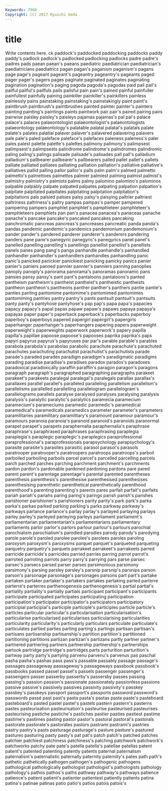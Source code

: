 ```yaml
---
Keywords: 7968 
Copyright: (C) 2017 Ryuichi Ueda
---
```


# title

Write contents here.
ck paddock's paddocked paddocking
paddocks paddy paddy's padlock padlock's padlocked padlocking padlocks padre padre's
padres pads paean paean's paeans paediatric paediatrician paediatrician's paediatricians paediatrics
pagan pagan's paganism paganism's pagans page page's pageant pageant's pageantry
pageantry's pageants paged pager pager's pagers pages paginate paginated paginates
paginating pagination pagination's paging pagoda pagoda's pagodas paid pail pail's
pailful pailful's pailfuls pails pailsful pain pain's pained painful painfuller
painfullest painfully paining painkiller painkiller's painkillers painless painlessly pains painstaking
painstaking's painstakingly paint paint's paintbrush paintbrush's paintbrushes painted painter painter's
painters painting painting's paintings paints paintwork pair pair's paired pairing
pairs pairwise paisley paisley's paisleys pajamas pajamas's pal pal's palace
palace's palaces palaeontologist palaeontologist's palaeontologists palaeontology palaeontology's palatable palatal palatal's
palatals palate palate's palates palatial palaver palaver's palavered palavering palavers
pale pale's paled paleface paleface's palefaces paleness paleness's paler pales
palest palette palette's palettes palimony palimony's palimpsest palimpsest's palimpsests palindrome
palindrome's palindromes palindromic paling paling's palings palisade palisade's palisades pall
pall's palladium palladium's pallbearer pallbearer's pallbearers palled pallet pallet's pallets
palliate palliated palliates palliating palliation palliation's palliative palliative's palliatives pallid
palling pallor pallor's palls palm palm's palmed palmetto palmetto's palmettoes
palmettos palmier palmiest palming palmist palmist's palmistry palmistry's palmists palms
palmy palomino palomino's palominos palpable palpably palpate palpated palpates palpating
palpation palpation's palpitate palpitated palpitates palpitating palpitation palpitation's palpitations pals
palsied palsies palsy palsy's palsying paltrier paltriest paltriness paltriness's paltry
pampas pampas's pamper pampered pampering pampers pamphlet pamphlet's pamphleteer pamphleteer's
pamphleteers pamphlets pan pan's panacea panacea's panaceas panache panache's pancake
pancake's pancaked pancakes pancaking panchromatic pancreas pancreas's pancreases pancreatic panda
panda's pandas pandemic pandemic's pandemics pandemonium pandemonium's pander pander's pandered
panderer panderer's panderers pandering panders pane pane's panegyric panegyric's panegyrics
panel panel's panelled panelling panelling's panellings panellist panellist's panellists panels
panes pang pang's pangs panhandle panhandle's panhandled panhandler panhandler's panhandlers
panhandles panhandling panic panic's panicked panickier panickiest panicking panicky panics
panier panier's paniers panned pannier pannier's panniers panning panoplies panoply
panoply's panorama panorama's panoramas panoramic pans pansies pansy pansy's pant
pant's pantaloons pantaloons's panted pantheism pantheism's pantheist pantheist's pantheistic pantheists
pantheon pantheon's pantheons panther panther's panthers pantie pantie's panties panting
pantomime pantomime's pantomimed pantomimes pantomiming pantries pantry pantry's pants pantsuit
pantsuit's pantsuits panty panty's pantyhose pantyhose's pap pap's papa papa's
papacies papacy papacy's papal papas papaw papaw's papaws papaya papaya's
papayas paper paper's paperback paperback's paperbacks paperboy paperboy's paperboys papered
papergirl papergirl's papergirls paperhanger paperhanger's paperhangers papering papers paperweight paperweight's
paperweights paperwork paperwork's papery papilla papilla's papillae papoose papoose's papooses
paprika paprika's paps papyri papyrus papyrus's papyruses par par's parable
parable's parables parabola parabola's parabolas parabolic parachute parachute's parachuted parachutes
parachuting parachutist parachutist's parachutists parade parade's paraded parades paradigm paradigm's
paradigmatic paradigms parading paradise paradise's paradises paradox paradox's paradoxes paradoxical
paradoxically paraffin paraffin's paragon paragon's paragons paragraph paragraph's paragraphed paragraphing
paragraphs parakeet parakeet's parakeets paralegal paralegal's paralegals parallax parallax's parallaxes
parallel parallel's paralleled paralleling parallelism parallelism's parallelisms parallelled parallelling parallelogram
parallelogram's parallelograms parallels paralyse paralysed paralyses paralysing paralysis paralysis's paralytic
paralytic's paralytics paramecia paramecium paramecium's parameciums paramedic paramedic's paramedical paramedical's
paramedicals paramedics parameter parameter's parameters paramilitaries paramilitary paramilitary's paramount paramour
paramour's paramours paranoia paranoia's paranoid paranoid's paranoids paranormal parapet parapet's
parapets paraphernalia paraphernalia's paraphrase paraphrase's paraphrased paraphrases paraphrasing paraplegia paraplegia's
paraplegic paraplegic's paraplegics paraprofessional paraprofessional's paraprofessionals parapsychology parapsychology's parasite parasite's
parasites parasitic parasol parasol's parasols paratrooper paratrooper's paratroopers paratroops paratroops's
parboil parboiled parboiling parboils parcel parcel's parcelled parcelling parcels parch
parched parches parching parchment parchment's parchments pardon pardon's pardonable pardoned
pardoning pardons pare pared parent parent's parentage parentage's parental parented
parentheses parenthesis parenthesis's parenthesise parenthesised parenthesises parenthesising parenthetic parenthetical parenthetically
parenthood parenthood's parenting parenting's parents pares parfait parfait's parfaits pariah
pariah's pariahs paring paring's parings parish parish's parishes parishioner parishioner's
parishioners parity parity's park park's parka parka's parkas parked parking
parking's parks parkway parkway's parkways parlance parlance's parlay parlay's parlayed
parlaying parlays parley parley's parleyed parleying parleys parliament parliament's parliamentarian
parliamentarian's parliamentarians parliamentary parliaments parlor parlor's parlors parlour parlour's parlours
parochial parochialism parochialism's parodied parodies parody parody's parodying parole parole's
paroled parolee parolee's parolees paroles paroling paroxysm paroxysm's paroxysms parquet
parquet's parqueted parqueting parquetry parquetry's parquets parrakeet parrakeet's parrakeets parred
parricide parricide's parricides parried parries parring parrot parrot's parroted parroting
parrots parry parry's parrying pars parse parsec parsec's parsecs parsed
parser parses parsimonious parsimony parsimony's parsing parsley parsley's parsnip parsnip's
parsnips parson parson's parsonage parsonage's parsonages parsons part part's partake
partaken partaker partaker's partakers partakes partaking parted parterre parterre's parterres
parthenogenesis parthenogenesis's partial partial's partiality partiality's partially partials participant participant's
participants participate participated participates participating participation participation's participator participator's participators
participatory participial participial's participle participle's participles particle particle's particles particular
particular's particularisation particularisation's particularise particularised particularises particularising particularities particularity particularity's
particularly particulars particulate particulate's particulates partied parties parting parting's partings
partisan partisan's partisans partisanship partisanship's partition partition's partitioned partitioning partitions
partizan partizan's partizans partly partner partner's partnered partnering partners partnership
partnership's partnerships partook partridge partridge's partridges parts parturition parturition's partway
party party's partying parvenu parvenu's parvenus pas paschal pasha pasha's
pashas pass pass's passable passably passage passage's passages passageway passageway's
passageways passbook passbook's passbooks passed passel passel's passels passenger passenger's
passengers passer passerby passerby's passersby passes passing passing's passion passion's
passionate passionately passionless passions passive passive's passively passives passivity passivity's
passkey passkey's passkeys passport passport's passports password password's passwords passé
past past's pasta pasta's pastas paste paste's pasteboard pasteboard's pasted
pastel pastel's pastels pastern pastern's pasterns pastes pasteurisation pasteurisation's pasteurise
pasteurised pasteurises pasteurising pastiche pastiche's pastiches pastier pasties pastiest pastime
pastime's pastimes pasting pastor pastor's pastoral pastoral's pastorals pastorate pastorate's
pastorates pastors pastrami pastrami's pastries pastry pastry's pasts pasturage pasturage's
pasture pasture's pastured pastures pasturing pasty pasty's pat pat's patch
patch's patched patches patchier patchiest patchiness patchiness's patching patchwork patchwork's
patchworks patchy pate pate's patella patella's patellae patellas patent patent's
patented patenting patently patents paternal paternalism paternalism's paternalistic paternally paternity
paternity's pates path path's pathetic pathetically pathogen pathogen's pathogenic pathogens
pathological pathologically pathologist pathologist's pathologists pathology pathology's pathos pathos's paths
pathway pathway's pathways patience patience's patient patient's patienter patientest patiently
patients patina patina's patinae patinas patio patio's patios patois patois's

